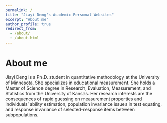 ```yaml
---
permalink: /
title: "Jiayi Deng's Academic Personal Websites"
excerpt: "About me"
author_profile: true
redirect_from: 
  - /about/
  - /about.html
---
```


About me
======
Jiayi Deng is a Ph.D. student in quantitative methodology at the University of Minnesota. She specializes in educational measurement. She holds a Master of Science degree in Research, Evaluation, Measurement, and Statistics from the University of Kansas. Her research interests are the consequences of rapid guessing on measurement properties and individuals’ ability estimation, population invariance issues in test equating, and response invariance of selected-response items between subpopulations. 



